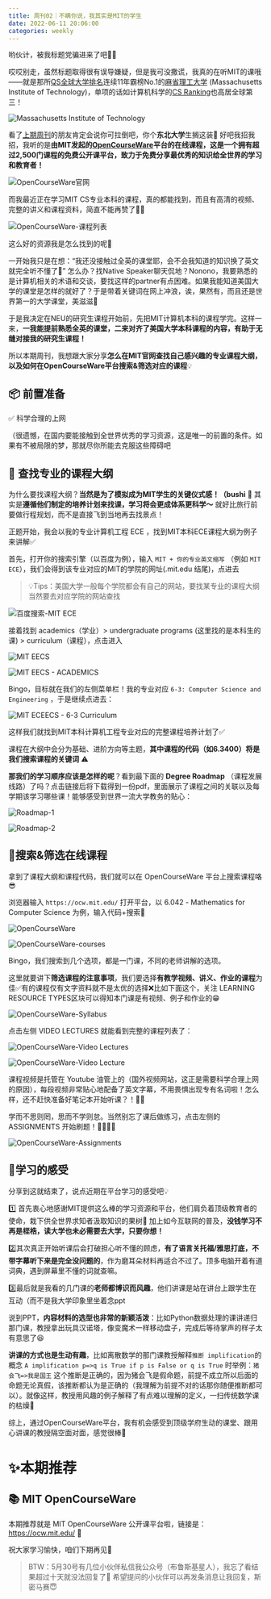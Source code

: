 ```yaml
---
title: 周刊02｜不瞒你说，我其实是MIT的学生
date: 2022-06-11 20:06:00
categories: weekly
---
```


哟伙计，被我标题党骗进来了吧👻👻

哎哎别走，虽然标题取得很有误导嫌疑，但是我可没撒谎，我真的在听MIT的课哦——就是那所[QS全球大学排名](https://www.topuniversities.com/university-rankings/world-university-rankings/2023 "QS全球大学排名")连续11年霸榜No.1的[麻省理工大学](https://www.mit.edu/ "麻省理工大学") (Massachusetts Institute of Technology)，单项的话如计算机科学的[CS Ranking](http://csrankings.org/#/index?all&us "CS Ranking")也高居全球第三！

![Massachusetts Institute of Technology](https://static.bruski.wang/picgo/20220611165911-751609bdc60f4ec7c69deb138cab4dc8.jpeg)

看了[上期周刊](https://mp.weixin.qq.com/s/sz_xYF4YFh7GrVz98xJbmw)的朋友肯定会说你可拉倒吧，你个**东北大学**生搁这装💩 好吧我招我招，我听的是**由MIT发起的[OpenCourseWare](https://ocw.mit.edu/ "OpenCourseWare")平台的在线课程，这是一个拥有超过2,500门课程的免费公开课平台，致力于免费分享最优秀的知识给全世界的学习和教育者！**

![OpenCourseWare官网](https://static.bruski.wang/picgo/20220611165819-7481808fe8895d6961b1ef75f138f3d2.png)

而我最近正在学习MIT CS专业本科的课程，真的都能找到，而且有高清的视频、完整的讲义和课程资料，简直不能再赞了👍🏻

![OpenCourseWare-课程列表](https://static.bruski.wang/picgo/20220611170119-5adf8a4fc95e37cad5a823d5bff0211f.png)

这么好的资源我是怎么找到的呢🤔

一开始我只是在想：“我还没接触过全英的课堂耶，会不会我知道的知识换了英文就完全听不懂了🤪” 怎么办？找Native Speaker聊天侃地？Nonono，我要熟悉的是计算机相关的术语和交谈，要找这样的partner有点困难。如果我能知道美国大学的课堂是怎样的就好了？于是带着关键词在网上冲浪，诶，果然有，而且还是世界第一的大学课堂，美滋滋🚀

于是我决定在NEU的研究生课程开始前，先把MIT计算机本科的课程学完。这样一来，**一我能提前熟悉全英的课堂，二来对齐了美国大学本科课程的内容，有助于无缝对接我的研究生课程！**

所以本期周刊，我想跟大家分享**怎么在MIT官网查找自己感兴趣的专业课程大纲，以及如何在OpenCourseWare平台搜索&筛选对应的课程**💡

## 📦 前置准备

✅ 科学合理的上网

（很遗憾，在国内要能接触到全世界优秀的学习资源，这是唯一的前置的条件。如果有不被局限的梦，那就尽你所能去克服这些障碍吧

## 🔎 查找专业的课程大纲

为什么要找课程大纲？**当然是为了模拟成为MIT学生的关键仪式感！（bushi** 🤪 其实是**遵循他们制定的培养计划来找课，学习将会更成体系更科学～** 就好比旅行前要做行程规划，而不是直接飞到当地再去找景点！

正题开始，我会以我的专业计算机工程 ECE ，找到MIT本科ECE课程大纲为例子来讲解✅

首先，打开你的搜索引擎（以百度为例），输入 `MIT + 你的专业英文缩写` （例如 `MIT ECE`），我们会得到该专业对应的MIT的学院的网址(.mit.edu 结尾)，点进去

> 💡Tips：美国大学一般每个学院都会有自己的网站，要找某专业的课程大纲当然要去对应学院的网站查找

![百度搜索-MIT ECE](https://static.bruski.wang/picgo/20220611174026-19771dff31060396699c070af9a72d09.png)

接着找到 academics（学业）> undergraduate programs (这里找的是本科生的课) > curriculum（课程），点击进入

![MIT EECS](https://static.bruski.wang/picgo/20220611174638-b44caa668a00e176915bf0cf5ab6c7d7.png)

![MIT EECS - ACADEMICS](https://static.bruski.wang/picgo/20220611174848-da9e6e414e0b8a9ff407c77c7134b7ba.png)

Bingo，目标就在我们的左侧菜单栏！我的专业对应 `6-3: Computer Science and Engineering` ，于是继续点进去：

![MIT ECEECS - 6-3 Curriculum](https://static.bruski.wang/picgo/20220611175254-9ff1a90e20ee3a0a732107318d3047b8.jpg)

这样我们就找到MIT本科计算机工程专业对应的完整课程培养计划了✅

课程在大纲中会分为基础、进阶方向等主题，**其中课程的代码（如6.3400）将是我们搜索课程的关键词** ⚠️

**那我们的学习顺序应该是怎样的呢**？看到最下面的 **Degree Roadmap** （课程发展线路）了吗？点击链接后将下载得到一份pdf，里面展示了课程之间的关联以及每学期该学习哪些课！能够感受到世界一流大学教务的贴心：

![Roadmap-1](https://static.bruski.wang/picgo/20220611175759-420309aaea3923c5f62c809183180c78.png)

![Roadmap-2](https://static.bruski.wang/picgo/20220611175816-206a467ae041db95f6f71d44604421e5.png)

## 📖搜索&筛选在线课程

拿到了课程大纲和课程代码，我们就可以在 OpenCourseWare 平台上搜索课程咯😎

浏览器输入 `https://ocw.mit.edu/` 打开平台，以 6.042 - Mathematics for Computer Science 为例，输入代码+搜索🔎

![OpenCourseWare](https://static.bruski.wang/picgo/20220611180436-3ad10450ed6e2471ea2914bcda3c7830.png)

![OpenCourseWare-courses](https://static.bruski.wang/picgo/20220611180455-80d663bab77d8e5691915ce12fb02ae8.png)

Bingo，我们搜索到几个选项，都是一门课，不同的老师讲解的选项。

这里就要讲下**筛选课程的注意事项**，我们要选择**有教学视频、讲义、作业的课程**为佳✅有的课程仅有文字资料就不是太优的选择❌比如下面这个，关注 LEARNING RESOURCE TYPES区块可以得知本门课是有视频、例子和作业的😁

![OpenCourseWare-Syllabus](https://static.bruski.wang/picgo/20220611180926-063763aea6c7ad7cd5209eee9aeaa53e.png)

点击左侧 VIDEO LECTURES 就能看到完整的课程列表了：

![OpenCourseWare-Video Lectures](https://static.bruski.wang/picgo/20220611181116-6f61c61d41d44469e7df9cb320e16600.png)

![OpenCourseWare-Video Lecture](https://static.bruski.wang/picgo/20220611181248-6fdd484b441c2094bdaa51e8e77e55d0.png)

课程视频是托管在 Youtube 油管上的（国外视频网站，这正是需要科学合理上网的原因），每段视频非常贴心地配备了英文字幕，不用畏惧出现专有名词啦！怎么样，还不赶快准备好笔记本开始听课？！✍🏻

学而不思则罔，思而不学则怠。当然别忘了课后做练习，点击左侧的 ASSIGNMENTS 开始刷题！✍🏻✍🏻

![OpenCourseWare-Assignments](https://static.bruski.wang/picgo/20220611181727-672f15df1f45e28290f5ec4d2145e7c8.png)

## 🤔学习的感受

分享到这就结束了，说点近期在平台学习的感受吧💡

1️⃣ 首先衷心地感谢MIT提供这么棒的学习资源和平台，他们肩负着顶级教育者的使命，栽下供全世界求知者汲取知识的果树🍎 加上如今互联网的普及，**没钱学习不再是桎梏，读大学也未必需要去大学，只要你想！**

2️⃣其次真正开始听课后会打破担心听不懂的顾虑，**有了语言关托福/雅思打底，不带字幕听下来是完全没问题的**，作为磨耳朵材料再适合不过了。顶多电脑开着有道词典，遇到屏幕里不懂的词就查嘛。

3️⃣最后就是我看的几门课的**老师都博识而风趣**，他们讲课是站在讲台上跟学生在互动（而不是我大学印象里坐着念ppt

说到PPT，**内容材料的选型也非常的新颖活泼**：比如Python数据处理的课讲递归那门课，教授拿出玩具汉诺塔，像变魔术一样移动盘子，完成后等待掌声的样子太有意思了😆

**讲课的方式也是生动有趣**，比如离散数学的那门课教授解释`推断 implification`的概念 `A implification p=>q is True if p is False or q is True` 时举例：`猪会飞=>我是国王` 这个推断是正确的，因为猪会飞是假命题，前提不成立所以后面的命题无论真假，该推断都认为是正确的（我理解为前提不对的话那你随便推断都可以）。就像这样，教授用风趣的例子解释了有点难以理解的定义，一扫传统数学课的枯燥🥸

综上，通过OpenCourseWare平台，我有机会感受到顶级学府生动的课堂、跟用心讲课的教授隔空面对面，感觉很棒🥳

# ✨本期推荐

## 📚 MIT OpenCourseWare

本期推荐就是 MIT OpenCourseWare 公开课平台啦，链接是：https://ocw.mit.edu/ 🔗

祝大家学习愉快，咱们下期再见👋

> BTW：5月30号有几位小伙伴私信我公众号（布鲁斯基星人），我忘了看结果超过十天就没法回复了🥲 希望提问的小伙伴可以再发条消息让我回复，斯密马赛😇